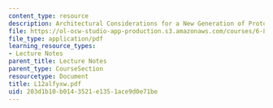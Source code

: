 ```yaml
---
content_type: resource
description: Architectural Considerations for a New Generation of Protocols
file: https://ol-ocw-studio-app-production.s3.amazonaws.com/courses/6-829-computer-networks-fall-2002/203d1b10b0143521e1351ace9d0e71be_L12alfyxw.pdf
file_type: application/pdf
learning_resource_types:
- Lecture Notes
parent_title: Lecture Notes
parent_type: CourseSection
resourcetype: Document
title: L12alfyxw.pdf
uid: 203d1b10-b014-3521-e135-1ace9d0e71be
---
```

